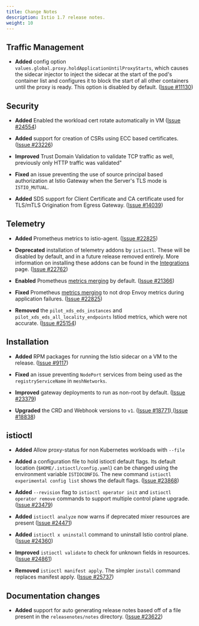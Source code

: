```yaml
---
title: Change Notes
description: Istio 1.7 release notes.
weight: 10
---
```


## Traffic Management

- **Added** config option `values.global.proxy.holdApplicationUntilProxyStarts`,
which causes the sidecar injector to inject the sidecar at the start of the
pod's container list and configures it to block the start of all other
containers until the proxy is ready.  This option is disabled by default.
 ([Issue #11130](https://github.com/istio/istio/issues/11130))

## Security

- **Added** Enabled the workload cert rotate automatically in VM
 ([Issue #24554](https://github.com/istio/istio/issues/24554))

- **Added** support for creation of CSRs using ECC based certificates.
 ([Issue #23226](https://github.com/istio/istio/issues/23226))

-  **Improved** Trust Domain Validation to validate TCP traffic as well, previously only HTTP traffic was validated"

- **Fixed** an issue preventing the use of source principal based authorization at Istio Gateway when the Server's TLS mode is `ISTIO_MUTUAL`.

-  **Added**  SDS support for Client Certificate and CA certificate used for TLS/mTLS Origination from Egress 
    Gateway.
  ([Issue #14039](https://github.com/istio/istio/issues/14039))
  
## Telemetry

- **Added** Prometheus metrics to istio-agent.
 ([Issue #22825](https://github.com/istio/istio/issues/22825))

- **Deprecated** installation of telemetry addons by `istioctl`. These will be disabled by default, and in a future release removed entirely. More information on installing these addons can be found in the [Integrations](/docs/ops/integrations/) page.
 ([Issue #22762](https://github.com/istio/istio/issues/22762))

- **Enabled** Prometheus [metrics merging](/docs/ops/integrations/prometheus/#option-1-metrics-merging) by default.
 ([Issue #21366](https://github.com/istio/istio/issues/21366))

- **Fixed** Prometheus [metrics merging](/docs/ops/integrations/prometheus/#option-1-metrics-merging) to not drop Envoy metrics during application failures.
 ([Issue #22825](https://github.com/istio/istio/issues/22825))

- **Removed** the `pilot_xds_eds_instances` and `pilot_xds_eds_all_locality_endpoints` Istiod metrics, which were not
accurate.
 ([Issue #25154](https://github.com/istio/istio/issues/25154))

## Installation

- **Added** RPM packages for running the Istio sidecar on a VM to the release.
 ([Issue #9117](https://github.com/istio/istio/issues/9117))

- **Fixed** an issue preventing `NodePort` services from being used as the `registryServiceName` in `meshNetworks`.

- **Improved** gateway deployments to run as non-root by default.
 ([Issue #23379](https://github.com/istio/istio/issues/23379))

- **Upgraded** the CRD and Webhook versions to `v1`.
 ([Issue #18771](https://github.com/istio/istio/issues/18771)),([Issue #18838](https://github.com/istio/istio/issues/18838))

## istioctl

- **Added** Allow proxy-status for non Kubernetes workloads with `--file`

- **Added** a configuration file to hold istioctl default flags. Its default location (`$HOME/.istioctl/config.yaml`) can be changed using the environment variable `ISTIOCONFIG`. The new command `istioctl experimental config list` shows the default flags.
 ([Issue #23868](https://github.com/istio/istio/issues/23868))

- **Added** `--revision` flag to `istioctl operator init` and `istioctl operator remove` commands to support multiple control plane upgrade.
 ([Issue #23479](https://github.com/istio/istio/issues/23479))

- **Added** `istioctl analyze` now warns if deprecated mixer resources are present
 ([Issue #24471](https://github.com/istio/istio/issues/24471))

- **Added** `istioctl x uninstall` command to uninstall Istio control plane.
 ([Issue #24360](https://github.com/istio/istio/issues/24360))

- **Improved** `istioctl validate` to check for unknown fields in resources.
 ([Issue #24861](https://github.com/istio/istio/issues/24861))

- **Removed** `istioctl manifest apply`. The simpler `install` command replaces manifest apply.
 ([Issue #25737](https://github.com/istio/istio/issues/25737))

## Documentation changes

- **Added** support for auto generating release notes based off of a file present in the `releasenotes/notes` directory.
 ([Issue #23622](https://github.com/istio/istio/issues/23622))
